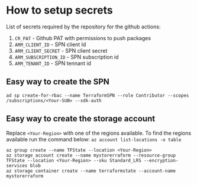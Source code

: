 # How to setup secrets

List of secrets required by the repository for the github actions:

1. `CR_PAT` - Github PAT with permissions to push packages
1. `ARM_CLIENT_ID` - SPN client Id
1. `ARM_CLIENT_SECRET` - SPN client secret
1. `ARM_SUBSCRIPTION_ID` - SPN subscription id
1. `ARM_TENANT_ID` - SPN tennant id

## Easy way to create the SPN 
```
ad sp create-for-rbac --name TerraformSPN --role Contributor --scopes /subscriptions/<Your-SUB> --sdk-auth
```

## Easy way to create the storage account
Replace `<Your-Region>` with one of the regions available. 
To find the regions available run the command below:
```az account list-locations -o table``` 

```
az group create --name TFState --location <Your-Region>
az storage account create --name mystorerraform --resource-group TFState --location <Your-Region> --sku Standard_LRS --encryption-services blob
az storage container create --name terraformstate --account-name mystorerraform
```
